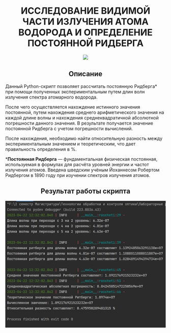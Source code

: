 <div align="center">
 <h1>ИССЛЕДОВАНИЕ ВИДИМОЙ ЧАСТИ ИЗЛУЧЕНИЯ АТОМА 
 ВОДОРОДА И ОПРЕДЕЛЕНИЕ ПОСТОЯННОЙ РИДБЕРГА</h1>
</div>
<div align="center">
 <img src="https://i.pinimg.com/originals/80/85/36/808536e504da54a3522fcaa2a4e209e7.gif" />
</div>
<div align="center">
 <h2>Описание</h2>
</div>
Данный Python-скрипт позволяет рассчитать постоянную Ридберга* при помощи полученных экспериментальным путем длин волн излучения спектра атомарного водорода. 

После чего осуществляется нахождение истинного значения постоянной, путем нахождения среднего арифметического значения на каждой длине волны и нахождения среднеквадратичной абсолютной погрешности данного значения. В результате получается значение постоянной Ридберга с учетом погрешности вычислений. 

После нахождения, необходимо найти относительную разность между экспериментальным значением и теоретическим, что дает правильность определения в %.

***Постоянная Ридберга** — фундаментальная физическая постоянная, используемая в формулах для расчёта уровней энергии и частот излучения атомов. Введена шведским учёным Йоханнесом Робертом Ридбергом в 1890 году при изучении спектров излучения атомов.

<div align="center">
 <h2>Результат работы скрипта</h2>
 <img src="https://github.com/Kupriyashin/DEFINITION-OF-THE-RYDBERG-CONSTANT/blob/5a6f67ec83911374547b011c7a51ff640db20122/sOeNyoQCknE.jpg" />
</div>

